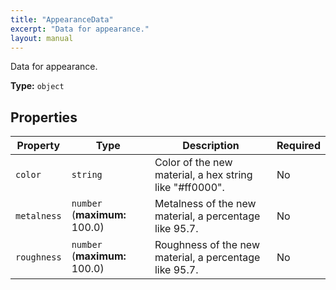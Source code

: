 ```yaml
---
title: "AppearanceData"
excerpt: "Data for appearance."
layout: manual
---
```


Data for appearance.

**Type:** `object`





## Properties

| Property | Type | Description | Required |
|----------|------|-------------|----------|
| `color` |`string`| Color of the new material, a hex string like "#ff0000". | No |
| `metalness` |`number` (**maximum:** 100.0)| Metalness of the new material, a percentage like 95.7. | No |
| `roughness` |`number` (**maximum:** 100.0)| Roughness of the new material, a percentage like 95.7. | No |


